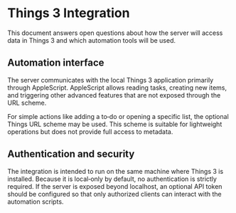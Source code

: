 # Things 3 Integration

This document answers open questions about how the server will access data in Things 3 and which automation tools will be used.

## Automation interface

The server communicates with the local Things 3 application primarily through AppleScript. AppleScript allows reading tasks, creating new items, and triggering other advanced features that are not exposed through the URL scheme.

For simple actions like adding a to‑do or opening a specific list, the optional Things URL scheme may be used. This scheme is suitable for lightweight operations but does not provide full access to metadata.

## Authentication and security

The integration is intended to run on the same machine where Things 3 is installed. Because it is local‑only by default, no authentication is strictly required. If the server is exposed beyond localhost, an optional API token should be configured so that only authorized clients can interact with the automation scripts.
